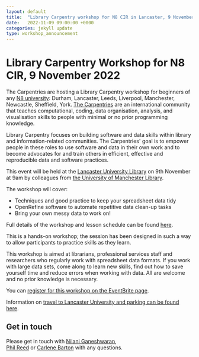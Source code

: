 ```yaml
---
layout: default
title:  "Library Carpentry workshop for N8 CIR in Lancaster, 9 November 2022"
date:   2022-11-09 09:00:00 +0000
categories: jekyll update
type: workshop_announcement
---
```

# Library Carpentry Workshop for N8 CIR, 9 November 2022

The Carpentries are hosting a Library Carpentry workshop for beginners of any
[N8 university]([https://www.n8research.org.uk/](https://n8cir.org.uk/events/library-carpentry-workshop/)): 
Durham, Lancaster, Leeds, Liverpool, Manchester, Newcastle, Sheffield, York. 
[The Carpentries](https://carpentries.org/) 
are an international community that teaches computational, coding, data organisation, analysis, 
and visualisation skills to people with minimal or no prior programming knowledge.

Library Carpentry focuses on building software and data skills within library and information-related communities. 
The Carpentries' goal is to empower people in these roles to use software and data in their own work and to become 
advocates for and train others in efficient, effective and reproducible data and software practices.

This event will be held at the [Lancaster University Library](https://www.lancaster.ac.uk/library/) 
on 9th November at 9am by colleagues from 
[the University of Manchester Library](https://www.library.manchester.ac.uk/training/).

The workshop will cover:

- Techniques and good practice to keep your spreadsheet data tidy
- OpenRefine software to automate repetitive data clean-up tasks
- Bring your own messy data to work on!

Full details of the workshop and lesson schedule can be found 
[here](https://uom-nilani.github.io/2022-11-09-lancaster/).

This is a hands-on workshop; the session has been designed in such a way to allow participants 
to practice skills as they learn.

This workshop is aimed at librarians, professional services staff and researchers who regularly work 
with spreadsheet data formats. If you work with large data sets, come along to learn new skills, 
find out how to save yourself time and reduce errors when working with data. All are welcome and 
no prior knowledge is necessary.

You can [register for this workshop on the EventBrite page](https://www.eventbrite.co.uk/e/library-carpentry-workshop-tickets-431807105677).

Information on 
[travel to Lancaster University and parking can be found here](https://www.lancaster.ac.uk/about-us/maps-and-travel/).


## Get in touch
Please get in touch with [Nilani Ganeshwaran](mailto:Nilani.Ganeshwaran@manchester.ac.uk),  
[Phil Reed](mailto:Phil.Reed@manchester.ac.uk) or 
[Carlene Barton](mailto:carlene.barton@manchester.ac.uk) with any questions.
